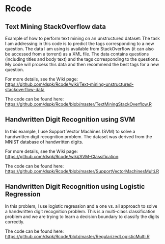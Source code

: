 Rcode
=====

Text Mining StackOverflow data
------------------------------

Example of how to perform text mining on an unstructured dataset: The task I am addressing in this code is to predict the tags corresponding to a new question. The data I am using is available from StackOverflow (it can also be accessed from a torrent) as a XML file. The data contains questions (including titles and body text) and the tags corresponding to the questions. My code will process this data and then recommend the best tags for a new question.

For more details, see the Wiki page: https://github.com/dspk/Rcode/wiki/Text-mining-unstructured-stackoverflow-data

The code can be found here: https://github.com/dspk/Rcode/blob/master/TextMiningStackOverflow.R

Handwritten Digit Recognition using SVM
---------------------------------------

In this example, I use Support Vector Machines (SVM) to solve a handwritten digit recognition problem. The dataset was 
derived from the MNIST database of handwritten digits. 

For more details, see the Wiki page: https://github.com/dspk/Rcode/wiki/SVM-Classification

The code can be found here: https://github.com/dspk/Rcode/blob/master/SupportVectorMachinesMulti.R

Handwritten Digit Recognition using Logistic Regression
-------------------------------------------------------

In this problem, I use logistic regression and a one vs. all approach to solve a handwritten digit recognition problem. This is a multi-class classification problem and we are trying to learn a decision boundary to classify the digits correctly. 

The code can be found here: https://github.com/dspk/Rcode/blob/master/RegularizedLogisticMulti.R
